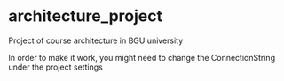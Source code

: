 # architecture_project
Project of course architecture in BGU university

In order to make it work, you might need to change the ConnectionString under the project settings
